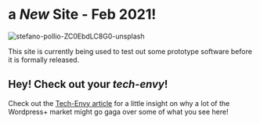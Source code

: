 
# a _New_ Site - Feb 2021!

<img class="bordered" src="/_merged_assets/_static/images/stefano-pollio-unsplash.jpg" alt="stefano-pollio-ZC0EbdLC8G0-unsplash" />

This site is currently being used to test out some prototype software before it is formally released.

## Hey! Check out your _tech-envy_!

Check out the [Tech-Envy article](/explore/techEnvy/) for a little insight on why a lot of the Wordpress+ market might go gaga over some of what you see here!